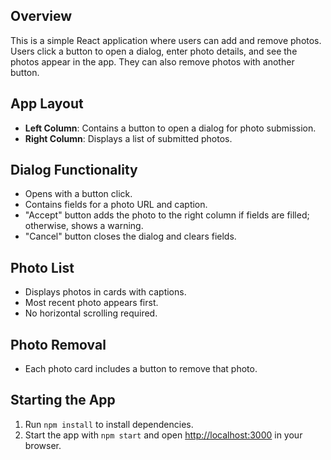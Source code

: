 ## Overview
This is a simple React application where users can add and remove photos. Users click a button to open a dialog, enter photo details, and see the photos appear in the app. They can also remove photos with another button.

## App Layout
- **Left Column**: Contains a button to open a dialog for photo submission.
- **Right Column**: Displays a list of submitted photos.

## Dialog Functionality
- Opens with a button click.
- Contains fields for a photo URL and caption.
- "Accept" button adds the photo to the right column if fields are filled; otherwise, shows a warning.
- "Cancel" button closes the dialog and clears fields.

## Photo List
- Displays photos in cards with captions.
- Most recent photo appears first.
- No horizontal scrolling required.

## Photo Removal
- Each photo card includes a button to remove that photo.

## Starting the App
1. Run `npm install` to install dependencies.
2. Start the app with `npm start` and open [http://localhost:3000](http://localhost:3000) in your browser.
